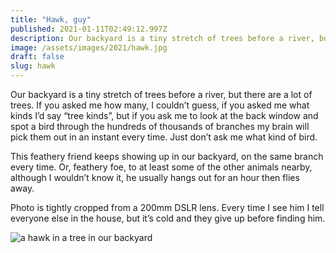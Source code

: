 ```yaml
---
title: "Hawk, guy"
published: 2021-01-11T02:49:12.997Z
description: Our backyard is a tiny stretch of trees before a river, but there are a lot of trees. If you asked me how many, I couldn’t guess, if you asked me what kinds I’d say “tree kinds”, but if you ask me to look at the back window and spot a bird through the hundreds of thousands of branches my brain will pick them out in an instant every time. Just don’t ask me what kind of bird.
image: /assets/images/2021/hawk.jpg
draft: false
slug: hawk
---
```


Our backyard is a tiny stretch of trees before a river, but there are a lot of trees. If you asked me how many, I couldn’t guess, if you asked me what kinds I’d say “tree kinds”, but if you ask me to look at the back window and spot a bird through the hundreds of thousands of branches my brain will pick them out in an instant every time. Just don’t ask me what kind of bird.

This feathery friend keeps showing up in our backyard, on the same branch every time. Or, feathery foe, to at least some of the other animals nearby, although I wouldn’t know it, he usually hangs out for an hour then flies away.

Photo is tightly cropped from a 200mm DSLR lens. Every time I see him I tell everyone else in the house, but it’s cold and they give up before finding him. 

![a hawk in a tree in our backyard](/assets/images/2021/hawk.jpg)
